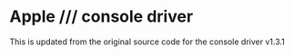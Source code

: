 # Apple /// console driver

This is updated from the original source code for the console driver v1.3.1
